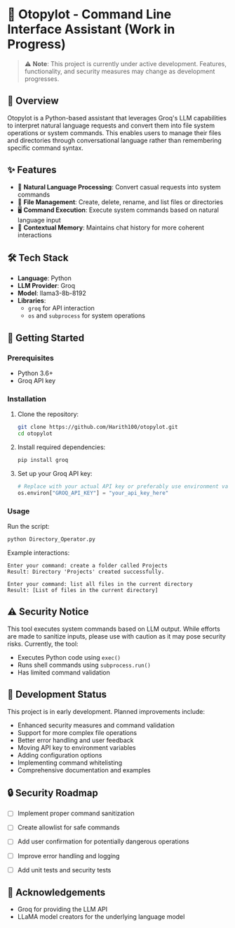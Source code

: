# 🤖 Otopylot - Command Line Interface Assistant (Work in Progress)

> ⚠️ **Note**: This project is currently under active development. Features, functionality, and security measures may change as development progresses.

## 📝 Overview

Otopylot is a Python-based assistant that leverages Groq's LLM capabilities to interpret natural language requests and convert them into file system operations or system commands. This enables users to manage their files and directories through conversational language rather than remembering specific command syntax.

## ✨ Features

- 💬 **Natural Language Processing**: Convert casual requests into system commands
- 📁 **File Management**: Create, delete, rename, and list files or directories
- 🖥️ **Command Execution**: Execute system commands based on natural language input
- 🔄 **Contextual Memory**: Maintains chat history for more coherent interactions

## 🛠️ Tech Stack

- **Language**: Python
- **LLM Provider**: Groq
- **Model**: llama3-8b-8192
- **Libraries**: 
  - `groq` for API interaction
  - `os` and `subprocess` for system operations

## 🚀 Getting Started

### Prerequisites

- Python 3.6+
- Groq API key

### Installation

1. Clone the repository:
   ```bash
   git clone https://github.com/Harith100/otopylot.git
   cd otopylot
   ```

2. Install required dependencies:
   ```bash
   pip install groq
   ```

3. Set up your Groq API key:
   ```python
   # Replace with your actual API key or preferably use environment variables
   os.environ["GROQ_API_KEY"] = "your_api_key_here"
   ```

### Usage

Run the script:
```bash
python Directory_Operator.py
```

Example interactions:
```
Enter your command: create a folder called Projects
Result: Directory 'Projects' created successfully.

Enter your command: list all files in the current directory
Result: [List of files in the current directory]
```

## ⚠️ Security Notice

This tool executes system commands based on LLM output. While efforts are made to sanitize inputs, please use with caution as it may pose security risks. Currently, the tool:

- Executes Python code using `exec()` 
- Runs shell commands using `subprocess.run()`
- Has limited command validation

## 🚧 Development Status

This project is in early development. Planned improvements include:

- Enhanced security measures and command validation
- Support for more complex file operations
- Better error handling and user feedback
- Moving API key to environment variables
- Adding configuration options
- Implementing command whitelisting
- Comprehensive documentation and examples

## 🔒 Security Roadmap

- [ ] Implement proper command sanitization
- [ ] Create allowlist for safe commands
- [ ] Add user confirmation for potentially dangerous operations
- [ ] Improve error handling and logging
- [ ] Add unit tests and security tests


## 🙏 Acknowledgements

- Groq for providing the LLM API
- LLaMA model creators for the underlying language model

